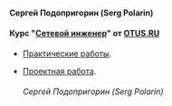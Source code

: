 #### Сергей Подопригорин  (Serg Polarin)
#### Курс "[Сетевой инженер](https://otus.ru/lessons/setevoy-inzhener/)" от [OTUS.RU](https://otus.ru/)

 - [Практические работы](labs/).
 - [Проектная работа](final/).

      ###### Сергей Подопригорин  (Serg Polarin)

